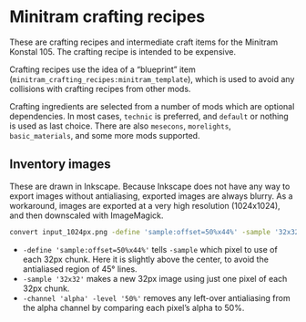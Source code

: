 <!--
SPDX-FileCopyrightText: 2022 David Hurka <doxydoxy@mailbox.org>

SPDX-License-Identifier: MIT
-->

# Minitram crafting recipes

These are crafting recipes and intermediate craft items for the Minitram Konstal 105.
The crafting recipe is intended to be expensive.

Crafting recipes use the idea of a “blueprint” item (`minitram_crafting_recipes:minitram_template`), which is used to avoid any collisions with crafting recipes from other mods.

Crafting ingredients are selected from a number of mods which are optional dependencies.
In most cases, `technic` is preferred, and `default` or nothing is used as last choice.
There are also `mesecons`, `morelights`, `basic_materials`, and some more mods supported.

## Inventory images

These are drawn in Inkscape.
Because Inkscape does not have any way to export images without antialiasing, exported images are always blurry.
As a workaround, images are exported at a very high resolution (1024x1024), and then downscaled with ImageMagick.

```bash
convert input_1024px.png -define 'sample:offset=50%x44%' -sample '32x32' -channel 'alpha' -level '50%' output_32px.png
```

* `-define 'sample:offset=50%x44%'` tells `-sample` which pixel to use of each 32px chunk. Here it is slightly above the center, to avoid the antialiased region of 45° lines.
* `-sample '32x32'` makes a new 32px image using just one pixel of each 32px chunk.
* `-channel 'alpha' -level '50%'` removes any left-over antialiasing from the alpha channel by comparing each pixel’s alpha to 50%.
